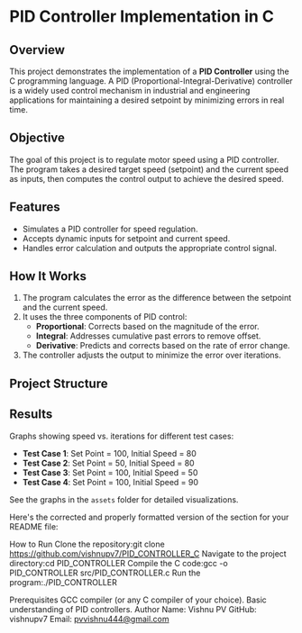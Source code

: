 # PID Controller Implementation in C

## Overview

This project demonstrates the implementation of a **PID Controller** using the C programming language. A PID (Proportional-Integral-Derivative) controller is a widely used control mechanism in industrial and engineering applications for maintaining a desired setpoint by minimizing errors in real time.

## Objective

The goal of this project is to regulate motor speed using a PID controller. The program takes a desired target speed (setpoint) and the current speed as inputs, then computes the control output to achieve the desired speed.

## Features

- Simulates a PID controller for speed regulation.
- Accepts dynamic inputs for setpoint and current speed.
- Handles error calculation and outputs the appropriate control signal.

## How It Works

1. The program calculates the error as the difference between the setpoint and the current speed.
2. It uses the three components of PID control:
   - **Proportional**: Corrects based on the magnitude of the error.
   - **Integral**: Addresses cumulative past errors to remove offset.
   - **Derivative**: Predicts and corrects based on the rate of error change.
3. The controller adjusts the output to minimize the error over iterations.

## Project Structure






## Results

Graphs showing speed vs. iterations for different test cases:

- **Test Case 1**: Set Point = 100, Initial Speed = 80
- **Test Case 2**: Set Point = 50, Initial Speed = 80
- **Test Case 3**: Set Point = 100, Initial Speed = 50
- **Test Case 4**: Set Point = 100, Initial Speed = 90

See the graphs in the `assets` folder for detailed visualizations.


Here's the corrected and properly formatted version of the section for your README file:

How to Run
Clone the repository:git clone https://github.com/vishnupv7/PID_CONTROLLER_C
Navigate to the project directory:cd PID_CONTROLLER
Compile the C code:gcc -o PID_CONTROLLER src/PID_CONTROLLER.c
Run the program:./PID_CONTROLLER


Prerequisites
GCC compiler (or any C compiler of your choice).
Basic understanding of PID controllers.
Author
Name: Vishnu PV
GitHub: vishnupv7
Email: pvvishnu444@gmail.com
